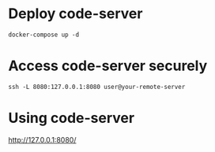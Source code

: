 # Deploy code-server

```
docker-compose up -d
```

# Access code-server securely

```
ssh -L 8080:127.0.0.1:8080 user@your-remote-server
```

# Using code-server

http://127.0.0.1:8080/

